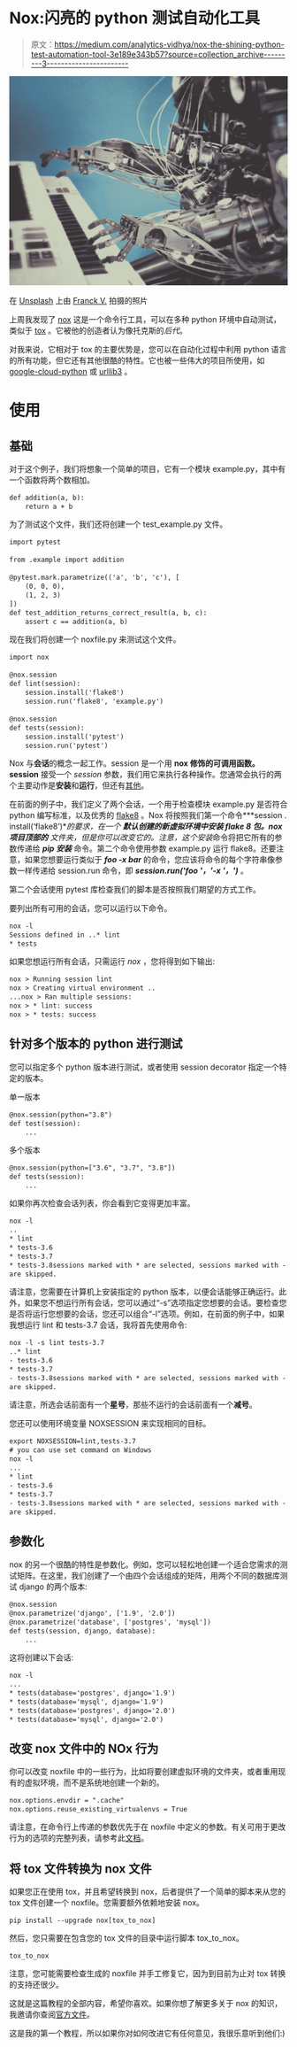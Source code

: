 # Nox:闪亮的 python 测试自动化工具

> 原文：<https://medium.com/analytics-vidhya/nox-the-shining-python-test-automation-tool-3e189e343b57?source=collection_archive---------3----------------------->

![](img/ef706381fcce064bf218482f709141a4.png)

在 [Unsplash](https://unsplash.com?utm_source=medium&utm_medium=referral) 上由 [Franck V.](https://unsplash.com/@franckinjapan?utm_source=medium&utm_medium=referral) 拍摄的照片

上周我发现了 [nox](https://nox.thea.codes/en/stable/index.html) 这是一个命令行工具，可以在多种 python 环境中自动测试，类似于 [tox](https://tox.readthedocs.org/) 。它被他的创造者认为像托克斯的*后代*。

对我来说，它相对于 tox 的主要优势是，您可以在自动化过程中利用 python 语言的所有功能，但它还有其他很酷的特性。它也被一些伟大的项目所使用，如 [google-cloud-python](https://github.com/googlecloudplatform/google-cloud-python) 或 [urllib3](https://github.com/urllib3/urllib3) 。

# 使用

## 基础

对于这个例子，我们将想象一个简单的项目，它有一个模块 example.py，其中有一个函数将两个数相加。

```
def addition(a, b):
    return a + b
```

为了测试这个文件，我们还将创建一个 test_example.py 文件。

```
import pytest

from .example import addition

@pytest.mark.parametrize(('a', 'b', 'c'), [
    (0, 0, 0),
    (1, 2, 3)
])
def test_addition_returns_correct_result(a, b, c):
    assert c == addition(a, b)
```

现在我们将创建一个 noxfile.py 来测试这个文件。

```
import nox

@nox.session
def lint(session):
    session.install('flake8')
    session.run('flake8', 'example.py')

@nox.session
def tests(session):
    session.install('pytest')
    session.run('pytest')
```

Nox 与**会话**的概念一起工作。session 是一个用 **nox 修饰的可调用函数。session** 接受一个 *session* 参数，我们用它来执行各种操作。您通常会执行的两个主要动作是**安装**和**运行**，但还有[其他](https://nox.thea.codes/en/stable/config.html#module-nox.sessions)。

在前面的例子中，我们定义了两个会话，一个用于检查模块 example.py 是否符合 python 编写标准，以及优秀的 [flake8](http://flake8.pycqa.org/en/latest/) 。Nox 将按照我们第一个命令***session . install(‘flake8’)***的要求，在一个 ***默认创建的新虚拟环境中安装 flake 8 包。nox 项目顶部的*** 文件夹，但是你可以改变它的。注意，这个*安装*命令将把它所有的参数传递给 ***pip 安装*** 命令。第二个命令使用参数 example.py 运行 flake8。还要注意，如果您想要运行类似于 ***foo -x bar*** 的命令，您应该将命令的每个字符串像参数一样传递给 session.run 命令，即 ***session.run('foo '，'-x '，')*** 。

第二个会话使用 pytest 库检查我们的脚本是否按照我们期望的方式工作。

要列出所有可用的会话，您可以运行以下命令。

```
nox -l
Sessions defined in ..* lint
* tests
```

如果您想运行所有会话，只需运行 *nox* ，您将得到如下输出:

```
nox > Running session lint
nox > Creating virtual environment ..
...nox > Ran multiple sessions:
nox > * lint: success
nox > * tests: success
```

## 针对多个版本的 python 进行测试

您可以指定多个 python 版本进行测试，或者使用 session decorator 指定一个特定的版本。

单一版本

```
@nox.session(python="3.8")
def test(session):
    ...
```

多个版本

```
@nox.session(python=["3.6", "3.7", "3.8"])
def tests(session):
    ...
```

如果你再次检查会话列表，你会看到它变得更加丰富。

```
nox -l
..
* lint
* tests-3.6
* tests-3.7
* tests-3.8sessions marked with * are selected, sessions marked with - are skipped.
```

请注意，您需要在计算机上安装指定的 python 版本，以便会话能够正确运行。此外，如果您不想运行所有会话，您可以通过“-s”选项指定您想要的会话。要检查您是否将运行您想要的会话，您还可以组合“-l”选项。例如，在前面的例子中，如果我想运行 lint 和 tests-3.7 会话，我将首先使用命令:

```
nox -l -s lint tests-3.7
..* lint
- tests-3.6
* tests-3.7
- tests-3.8sessions marked with * are selected, sessions marked with - are skipped.
```

请注意，所选会话前面有一个**星号**，那些不运行的会话前面有一个**减号**。

您还可以使用环境变量 NOXSESSION 来实现相同的目标。

```
export NOXSESSION=lint,tests-3.7
# you can use set command on Windows
nox -l
...
* lint
- tests-3.6
* tests-3.7
- tests-3.8sessions marked with * are selected, sessions marked with - are skipped.
```

## 参数化

nox 的另一个很酷的特性是参数化。例如，您可以轻松地创建一个适合您需求的测试矩阵。在这里，我们创建了一个由四个会话组成的矩阵，用两个不同的数据库测试 django 的两个版本:

```
@nox.session
@nox.parametrize('django', ['1.9', '2.0'])
@nox.parametrize('database', ['postgres', 'mysql'])
def tests(session, django, database):
    ...
```

这将创建以下会话:

```
nox -l
...
* tests(database='postgres', django='1.9')
* tests(database='mysql', django='1.9')
* tests(database='postgres', django='2.0')
* tests(database='mysql', django='2.0')
```

## 改变 nox 文件中的 NOx 行为

你可以改变 noxfile 中的一些行为，比如将要创建虚拟环境的文件夹，或者重用现有的虚拟环境，而不是系统地创建一个新的。

```
nox.options.envdir = ".cache"
nox.options.reuse_existing_virtualenvs = True
```

请注意，在命令行上传递的参数优先于在 noxfile 中定义的参数。有关可用于更改行为的选项的完整列表，请参考此[文档](https://nox.thea.codes/en/stable/config.html#modifying-nox-s-behavior-in-the-noxfile)。

## 将 tox 文件转换为 nox 文件

如果您正在使用 tox，并且希望转换到 nox，后者提供了一个简单的脚本来从您的 tox 文件创建一个 noxfile。您需要额外依赖地安装 nox。

```
pip install --upgrade nox[tox_to_nox]
```

然后，您只需要在包含您的 tox 文件的目录中运行脚本 tox_to_nox。

```
tox_to_nox
```

注意，您可能需要检查生成的 noxfile 并手工修复它，因为到目前为止对 tox 转换的支持还很少。

这就是这篇教程的全部内容，希望你喜欢。如果你想了解更多关于 nox 的知识，我邀请你查阅[官方文件](https://nox.thea.codes/en/stable/index.html)。

这是我的第一个教程，所以如果你对如何改进它有任何意见，我很乐意听到他们:)